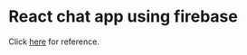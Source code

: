 <h1>React chat app using firebase</h1>

<p>Click <a href="https://www.youtube.com/watch?v=k4mjF4sPITE">here</a> for reference.
